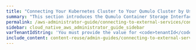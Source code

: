 ```yaml
---
title: "Connecting Your Kubernetes Cluster to Your Qumulo Cluster by Using the Qumulo Container Storage Interface (CSI) Driver"
summary: "This section introduces the Qumulo Container Storage Interface (CSI) driver and explains how you can connect your Kubernetes cluster to your Qumulo cluster by using the Qumulo CSI driver."
permalink: /aws-administrator-guide/connecting-to-external-services/connecting-kubernetes-cluster-with-container-storage-interface-csi-driver.html
sidebar: cloud_native_aws_administrator_guide_sidebar
varTenantIdString: 'You must provide the value for <code>tenantId</code> as a string. For example: <code>"2"</code>.'
include_content: content-reuse/admin-guides/connecting-to-external-services/connecting-kubernetes-cluster-with-container-storage-interface-csi-driver.md
---
```



